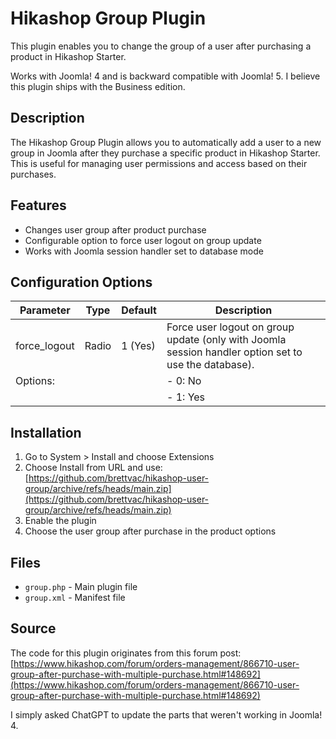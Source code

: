 # Hikashop Group Plugin

This plugin enables you to change the group of a user after purchasing a product in Hikashop Starter. 

Works with Joomla! 4 and is backward compatible with Joomla! 5. I believe this plugin ships with the Business edition.

## Description
The Hikashop Group Plugin allows you to automatically add a user to a new group in Joomla after they purchase a specific product in Hikashop Starter. This is useful for managing user permissions and access based on their purchases.

## Features
- Changes user group after product purchase
- Configurable option to force user logout on group update
- Works with Joomla session handler set to database mode

## Configuration Options
| Parameter    | Type  | Default  | Description                                                                 |
|--------------|-------|----------|-----------------------------------------------------------------------------|
| force_logout | Radio | 1 (Yes)  | Force user logout on group update (only with Joomla session handler option set to use the database). |
| Options:     |       |          | - 0: No                                                                    |
|              |       |          | - 1: Yes                                                                   |

## Installation
1. Go to System > Install and choose Extensions
2. Choose Install from URL and use: [https://github.com/brettvac/hikashop-user-group/archive/refs/heads/main.zip](https://github.com/brettvac/hikashop-user-group/archive/refs/heads/main.zip)
4. Enable the plugin
5. Choose the user group after purchase in the product options

## Files
- `group.php` - Main plugin file
- `group.xml` - Manifest file

## Source
The code for this plugin originates from this forum post:  
[https://www.hikashop.com/forum/orders-management/866710-user-group-after-purchase-with-multiple-purchase.html#148692](https://www.hikashop.com/forum/orders-management/866710-user-group-after-purchase-with-multiple-purchase.html#148692)

I simply asked ChatGPT to update the parts that weren't working in Joomla! 4.
